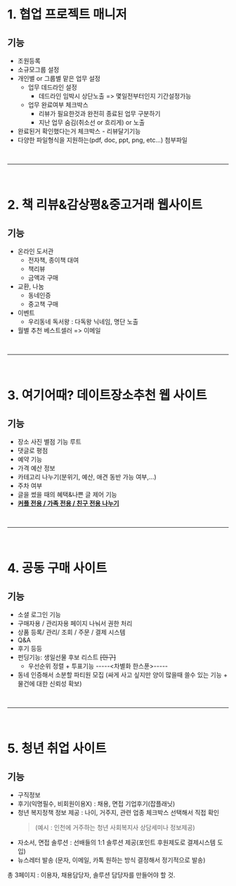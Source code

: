 # 1. 협업 프로젝트 매니저
## 기능
- 조원등록
- 소규모그룹 설정
- 개인별 or 그룹별 맡은 업무 설정
    - 업무 데드라인 설정
        - 데드라인 임박시 상단노출 => 몇일전부터인지 기간설정가능
    - 업무 완료여부 체크박스
        - 리뷰가 필요한것과 완전히 종료된 업무 구분하기
        - 지난 업무 숨김(취소선 or 흐리게) or 노출
- 완료된거 확인했다는거 체크박스 - 리뷰달기기능
- 다양한 파일형식을 지원하는(pdf, doc, ppt, png, etc...) 첨부파일

<br>

---

<br>

# 2. 책 리뷰&감상평&중고거래 웹사이트
## 기능
- 온라인 도서관
    - 전자책, 종이책 대여
    - 책리뷰
    - 금액과 구매
- 교환, 나눔
    - 동네인증
    - 중고책 구매
- 이벤트
    - 우리동네 독서왕 : 다독왕 닉네임, 명단 노출
- 월별 추천 베스트셀러 => 이메일

<br>

---

<br>

# 3. 여기어때? 데이트장소추천 웹 사이트
## 기능
- 장소 사진 별점 기능 루트
- 댓글로 평점
- 예약 기능
- 가격 예산 정보
- 카테고리 나누기(분위기, 예산, 애견 동반 가능 여부,…)
- 주차 여부
- 글을 썼을 때의 혜택&나쁜 글 제어 기능
- <u>**커플 전용 / 가족 전용 / 친구 전용 나누기**</u>

<br>

---

<br>

# 4. 공동 구매 사이트
## 기능
- 소셜 로그인 기능
- 구매자용 / 관리자용 페이지 나눠서 권한 처리
- 상품 등록/ 관리/ 조회 / 주문 / 결제 시스템
- Q&A
- 후기 등등
- 펀딩기능: 생일선물 후보 리스트 ~~[민구]~~
    - 우선순위 정렬 + 투표기능
-----<차별화 한스푼>-----
- 동네 인증해서 소분할 파티원 모집
(싸게 사고 싶지만 양이 많을때 쓸수 있는 기능 + 물건에 대한 신뢰성 확보)

<br>

---

<br>

# 5. 청년 취업 사이트
## 기능
- 구직정보
- 후기(익명필수, 비회원이용X) : 채용, 면접 기업후기(잡플래닛) 
- 청년 복지정책 정보 제공 : 나이, 거주지, 관련 업종 체크박스 선택해서 직접 확인
    > (예시 : 인천에 거주하는 청년 사회복지사 상담세미나 정보제공)
- 자소서, 면접 솔루션 : 선배들의 1:1 솔루션 제공(포인트 후원제도로 결제시스템 도입)
- 뉴스레터 발송 (문자, 이메일, 카톡 원하는 방식 결정해서 정기적으로 발송)

총 3페이지 : 이용자, 채용담당자, 솔루션 담당자를 만들어야 할 것.